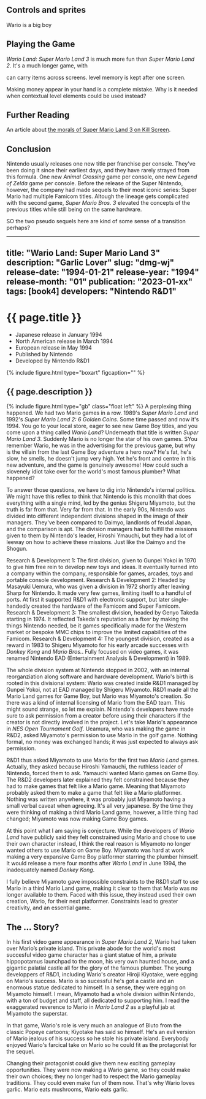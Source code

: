 ## Controls and sprites

Wario is a big boy

## Playing the Game

*Wario Land: Super Mario Land 3* is much more fun than *Super Mario Land 2*. It's a much longer game, with

can carry items across screens. level memory is kept after one screen.

Making money appear in your hand is a complete mistake. Why is it needed when contextual level elements could be used instead?

## Further Reading

An article about [the morals of Super Mario Land 3 on Kill Screen](http://killscreendaily.com/articles/ruthless-capitalism-wario-land-super-mario-3/).

## Conclusion

Nintendo usually releases one new title per franchise per console. They've been doing it since their earliest days, and they have rarely strayed from this formula. One new *Animal Crossing* game per console, one new *Legend of Zelda* game per console. Before the release of the Super Nintendo, however, the company had made sequels to their most iconic series: Super Mario had multiple Famicom titles. Altough the lineage gets complicated with the second game, *Super Mario Bros. 3* elevated the concepts of the previous titles while still being on the same hardware.

SO the two pseudo sequels here are kind of some sense of a transition perhaps?

---
title: "Wario Land: Super Mario Land 3"
description: "Garlic Lover"
slug: "dmg-wj"
release-date: "1994-01-21"
release-year: "1994"
release-month: "01"
publication: "2023-01-xx"
tags: [book4]
developers: "Nintendo R&D1"
---
# {{ page.title }}

- Japanese release in January 1994
- North American release in March 1994
- European release in May 1994
- Published by Nintendo
- Developed by Nintendo R&D1

{% include figure.html type="boxart" figcaption="" %}

## {{ page.description }}

{% include figure.html type="gb" class="float left" %}
A perplexing thing happened. We had two Mario games in a row. 1989's *Super Mario Land* and 1992's *Super Mario Land 2: 6 Golden Coins*. Some time passed and now it's 1994. You go to your local store, eager to see new Game Boy titles, and you come upon a thing called *Wario Land*? Underneath that title is written *Super Mario Land 3*. Suddenly Mario is no longer the star of his own games. SYou remember Wario, he was in the advertising for the previous game, but why is the villain from the last Game Boy adventure a hero now? He's fat, he's slow, he smells, he doesn't jump very high. Yet he's front and centre in this new adventure, and the game is genuinely awesome! How could such a slovenely idiot take over for the world's most famous plumber? What happened?

To answer those questions, we have to dig into Nintendo's internal politics. We might have this reflex to think that Nintendo is this monolith that does everything with a single mind, led by the genius Shigeru Miyamoto, but the truth is far from that. Very far from that. In the early 90s, Nintendo was divided into different independent divisions shaped in the image of their managers. They've been compared to Daimyo, landlords of feudal Japan, and the comparison is apt. The division managers had to fulfill the missions given to them by Nintendo's leader, Hiroshi Ymauchi, but they had a lot of leeway on how to achieve these missions. Just like the Daimyo and the Shogun.

Research & Development 1: The first division, given to Gunpei Yokoi in 1970 to give him free rein to develop new toys and ideas. It eventually turned into a company within the company, responsible for games, arcades, toys and portable console development.
Research & Development 2: Headed by Masayuki Uemura, who was given a division in 1972 shortly after leaving Sharp for Nintendo. It made very few games, limiting itself to a handful of ports. At first it supported R&D1 with electronic support, but later single-handedly created the hardware of the Famicom and Super Famicom.
Research & Development 3: The smallest division, headed by Genyo Takeda starting in 1974. It reflected Takeda's reputation as a fixer by making the things Nintendo needed, be it games specifically made for the Western market or bespoke MMC chips to improve the limited capabilities of the Famicom.
Research & Development 4: The youngest division, created as a reward in 1983 to Shigeru Miyamoto for his early arcade successes with *Donkey Kong* and *Mario Bros.*. Fully focused on video games, it was renamed Nintendo EAD (Entertainment Analysis & Development) in 1989.

The whole division system at Nintendo stopped in 2002, with an internal reorganziation along software and hardware development. Wario's birth is rooted in this divisional system: Wario was created inside R&D1 managed by Gunpei Yokoi, not at EAD managed by Shigeru Miyamoto. R&D1 made all the Mario Land games for Game Boy, but Mario was Miyamoto's creation. So there was a kind of internal licensing of Mario from the EAD team. This might sound strange, so let me explain. Nintendo's developers have made sure to ask permission from a creator before using their characters if the creator is not directly involved in the project. Let's take Mario's appearance in *NES Open Tournament Golf*. Ueamura, who was making the game in R&D2, asked Miyamoto's permission to use Mario in the golf game. Nothing formal, no money was exchanged hands; it was just expected to always ask permission.

R&D1 thus asked Miyamoto to use Mario for the first two *Mario Land* games. Actually, they asked because Hiroshi Yamauchi, the ruthless leader of Nintendo, forced them to ask. Yamauchi wanted Mario games on Game Boy. The R&D2 developers later explained they felt constrained because they had to make games that felt like a Mario game. Meaning that Miyamoto probably asked them to make a game that felt like a Mario platformer. Nothing was written anywhere, it was probably just Miyamoto having a small verbal caveat when agreeing. It's all very japanese. By the time they were thinking of making a third Mario Land game, however, a little thing had changed; Miyamoto was now making Game Boy games.

At this point what I am saying is conjecture. While the developers of *Wario Land* have publicly said they felt constrained using Mario and chose to use their own character instead, I think the real reason is Miyamoto no longer wanted others to use Mario on Game Boy. Miyamoto was hard at work making a very expansive Game Boy platformer starring the plumber himself. It would release a mere four months after *Wario Land* in June 1994, the inadequately named *Donkey Kong*.

I fully believe Miyamoto gave impossible constraints to the R&D1 staff to use Mario in a third Mario Land game, making it clear to them that Mario was no longer available to them. Faced with this issue, they instead used their own creation, Wario, for their next platformer. Constraints lead to greater creativity, and an essential game.

## The ... Story?

In his first video game appearance in *Super Mario Land 2*, Wario had taken over Mario’s private island. This private abode for the world's most succesful video game character has a giant statue of him, a private hippopotamus launchpad to the moon, his very own haunted house, and a gigantic palatial castle all for the glory of the famous plumber. The young developpers of R&D1, including Wario's creator Hiroji Kiyotake, were egging on Mario's success. Mario is so sucessful he's got a castle and an enormous statue dedicated to himself. In a sense, they were egging on Miyamoto himself. I mean, Miyamoto had a whole division within Nintendo, with a ton of budget and staff, all dedicated to supporting him. I read the exaggerated reverence to Mario in *Mario Land 2* as a playful jab at Miyamoto the superstar.

In that game, Wario's role is very much an analogue of Bluto from the classic Popeye cartoons; Kiyotake has said so himself. He's an evil version of Mario jealous of his success so he stole his private island. Everybody enjoyed Wario's farcical take on Mario so he could fit as the protagonist for the sequel.

Changing their protagonist could give them new exciting gameplay opportunities. They were now making a Wario game, so they could make their own choices; they no longer had to respect the Mario gameplay traditions. They could even make fun of them now. That's why Wario loves garlic. Mario eats mushrooms, Wario eats garlic.